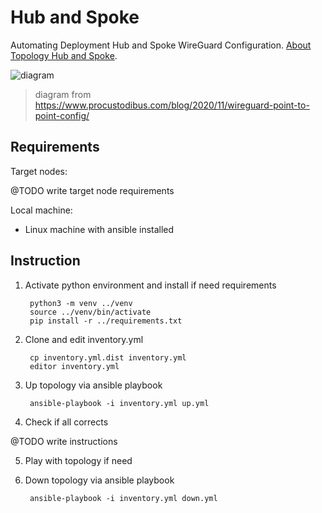 # Hub and Spoke

Automating Deployment Hub and Spoke WireGuard Configuration. [About Topology Hub and Spoke](https://www.procustodibus.com/blog/2020/11/wireguard-hub-and-spoke-config/).

![diagram](https://www.procustodibus.com/images/blog/wireguard-topologies/hub-and-spoke-complex.svg)

> diagram from https://www.procustodibus.com/blog/2020/11/wireguard-point-to-point-config/

## Requirements

Target nodes:

@TODO write target node requirements

Local machine:

- Linux machine with ansible installed

## Instruction

1. Activate python environment and install if need requirements 
        
        python3 -m venv ../venv
        source ../venv/bin/activate
        pip install -r ../requirements.txt

2. Clone and edit inventory.yml

        cp inventory.yml.dist inventory.yml
        editor inventory.yml

3. Up topology via ansible playbook

        ansible-playbook -i inventory.yml up.yml

4. Check if all corrects

@TODO write instructions

5. Play with topology if need

6. Down topology via ansible playbook

        ansible-playbook -i inventory.yml down.yml
